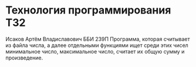 # Технология программирования ТЗ2
Исаков Артём Владиславович ББИ 239П
Программа, которая считывает из файла числа, а далее отдельными функциями ищет среди этих чисел минимальное число, максимальное число, считает их общую сумму и произведение.
